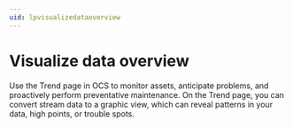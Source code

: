 ```yaml
---
uid: lpvisualizedataoverview
---
```


# Visualize data overview

Use the Trend page in OCS to monitor assets, anticipate problems, and proactively perform preventative maintenance.
On the Trend page, you can convert stream data to a graphic view, which can reveal patterns in your data, high points, or trouble spots. 